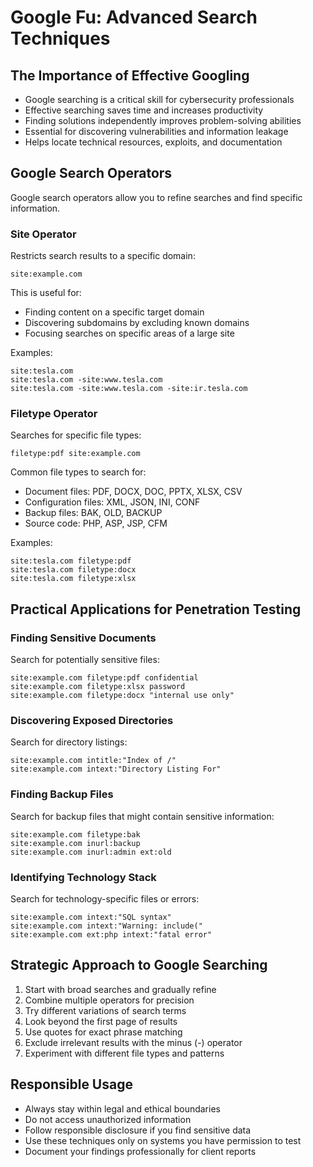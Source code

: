 # Google Fu: Advanced Search Techniques

## The Importance of Effective Googling

- Google searching is a critical skill for cybersecurity professionals
- Effective searching saves time and increases productivity
- Finding solutions independently improves problem-solving abilities
- Essential for discovering vulnerabilities and information leakage
- Helps locate technical resources, exploits, and documentation

## Google Search Operators

Google search operators allow you to refine searches and find specific information.

### Site Operator
Restricts search results to a specific domain:
```
site:example.com
```

This is useful for:
- Finding content on a specific target domain
- Discovering subdomains by excluding known domains
- Focusing searches on specific areas of a large site

Examples:
```
site:tesla.com
site:tesla.com -site:www.tesla.com
site:tesla.com -site:www.tesla.com -site:ir.tesla.com
```

### Filetype Operator
Searches for specific file types:
```
filetype:pdf site:example.com
```

Common file types to search for:
- Document files: PDF, DOCX, DOC, PPTX, XLSX, CSV
- Configuration files: XML, JSON, INI, CONF
- Backup files: BAK, OLD, BACKUP
- Source code: PHP, ASP, JSP, CFM

Examples:
```
site:tesla.com filetype:pdf
site:tesla.com filetype:docx
site:tesla.com filetype:xlsx
```

## Practical Applications for Penetration Testing

### Finding Sensitive Documents
Search for potentially sensitive files:
```
site:example.com filetype:pdf confidential
site:example.com filetype:xlsx password
site:example.com filetype:docx "internal use only"
```

### Discovering Exposed Directories
Search for directory listings:
```
site:example.com intitle:"Index of /"
site:example.com intext:"Directory Listing For"
```

### Finding Backup Files
Search for backup files that might contain sensitive information:
```
site:example.com filetype:bak
site:example.com inurl:backup
site:example.com inurl:admin ext:old
```

### Identifying Technology Stack
Search for technology-specific files or errors:
```
site:example.com intext:"SQL syntax"
site:example.com intext:"Warning: include("
site:example.com ext:php intext:"fatal error"
```

## Strategic Approach to Google Searching

1. Start with broad searches and gradually refine
2. Combine multiple operators for precision
3. Try different variations of search terms
4. Look beyond the first page of results
5. Use quotes for exact phrase matching
6. Exclude irrelevant results with the minus (-) operator
7. Experiment with different file types and patterns

## Responsible Usage

- Always stay within legal and ethical boundaries
- Do not access unauthorized information
- Follow responsible disclosure if you find sensitive data
- Use these techniques only on systems you have permission to test
- Document your findings professionally for client reports
